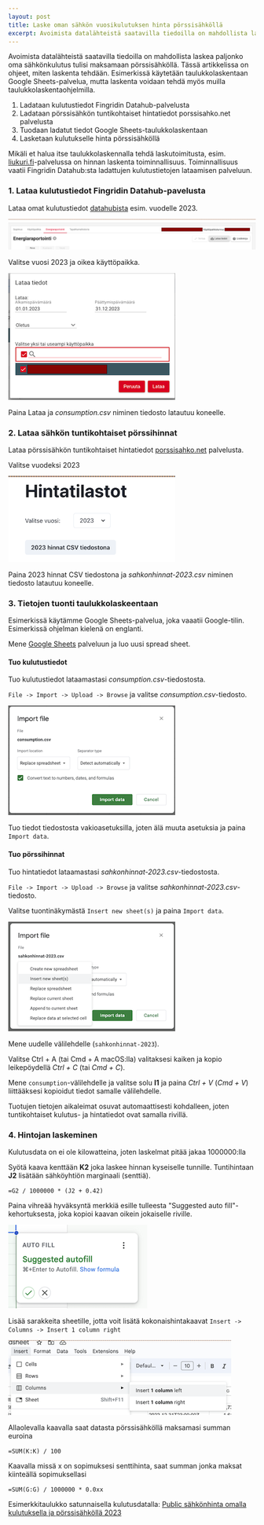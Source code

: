 ```yaml
---
layout: post
title: Laske oman sähkön vuosikulutuksen hinta pörssisähköllä
excerpt: Avoimista datalähteistä saatavilla tiedoilla on mahdollista laskea paljonko oma sähkönkulutus tulisi maksamaan pörssisähköllä. Artikkelissa on ohjeet, miten laskenta tehdään.
---
```


Avoimista datalähteistä saatavilla tiedoilla on mahdollista laskea paljonko oma sähkönkulutus tulisi maksamaan pörssisähköllä. Tässä artikkelissa on ohjeet, miten laskenta tehdään. Esimerkissä käytetään taulukkolaskentaan Google Sheets-palvelua, mutta laskenta voidaan tehdä myös muilla taulukkolaskentaohjelmilla.

1. Ladataan kulutustiedot Fingridin Datahub-palvelusta
2. Ladataan pörssisähkön tuntikohtaiset hintatiedot porssisahko.net palvelusta
3. Tuodaan ladatut tiedot Google Sheets-taulukkolaskentaan
4. Lasketaan kulutukselle hinta pörssisähköllä

Mikäli et halua itse taulukkolaskennalla tehdä laskutoimitusta, esim. [liukuri.fi](https://liukuri.fi/laskuri)-palvelussa on hinnan laskenta toiminnallisuus. Toiminnallisuus vaatii Fingridin Datahub:sta ladattujen kulutustietojen lataamisen palveluun.

### 1. Lataa kulutustiedot Fingridin Datahub-pavelusta

Lataa omat kulutustiedot [datahubista](https://oma.datahub.fi/#/) esim. vuodelle 2023.

![datahub menu](/images/posts/electricity-spot-price/datahub-menu.png)

Valitse vuosi 2023 ja oikea käyttöpaikka.

![datahub download](/images/posts/electricity-spot-price/datahub-download.png)

Paina Lataa ja *consumption.csv* niminen tiedosto latautuu koneelle.

### 2. Lataa sähkön tuntikohtaiset pörssihinnat

Lataa pörssisähkön tuntikohtaiset hintatiedot [porssisahko.net](https://porssisahko.net/tilastot) palvelusta.

Valitse vuodeksi 2023

![porssisahko](/images/posts/electricity-spot-price/porssisahko.png)

Paina 2023 hinnat CSV tiedostona ja *sahkonhinnat-2023.csv* niminen tiedosto latautuu koneelle.

### 3. Tietojen tuonti taulukkolaskeentaan

Esimerkissä käytämme Google Sheets-palvelua, joka vaaatii Google-tilin. Esimerkissä ohjelman kielenä on englanti.

Mene [Google Sheets](https://docs.google.com/spreadsheets/u/0/) palveluun ja luo uusi spread sheet.

#### Tuo kulutustiedot

Tuo kulutustiedot lataamastasi *consumption.csv*-tiedostosta.

`File -> Import -> Upload -> Browse` ja valitse *consumption.csv*-tiedosto.

![google import 1](/images/posts/electricity-spot-price/google-import-1.png)

Tuo tiedot tiedostosta vakioasetuksilla, joten älä muuta asetuksia ja paina `Import data`.

#### Tuo pörssihinnat

Tuo hintatiedot lataamastasi *sahkonhinnat-2023.csv*-tiedostosta.

`File -> Import -> Upload -> Browse` ja valitse *sahkonhinnat-2023.csv*-tiedosto.

Valitse tuontinäkymästä `Insert new sheet(s)` ja paina `Import data`.

![google import 2](/images/posts/electricity-spot-price/google-import-2.png)

Mene uudelle välilehdelle (`sahkonhinnat-2023`).

Valitse Ctrl + A (tai Cmd + A macOS:lla) valitaksesi kaiken ja kopio leikepöydellä *Ctrl + C* (tai *Cmd + C*).

Mene `consumption`-välilehdelle ja valitse solu __I1__ ja paina *Ctrl + V* (*Cmd + V*) liittääksesi kopioidut tiedot samalle välilehdelle.

Tuotujen tietojen aikaleimat osuvat automaattisesti kohdalleen, joten tuntikohtaiset kulutus- ja hintatiedot ovat samalla rivillä.

### 4. Hintojan laskeminen

Kulutusdata on ei ole kilowatteina, joten laskelmat pitää jakaa 1000000:lla

Syötä kaava kenttään __K2__ joka laskee hinnan kyseiselle tunnille. Tuntihintaan __J2__ lisätään sähköyhtiön marginaali (senttiä).
```
=G2 / 1000000 * (J2 + 0.42)
```

Paina vihreää hyväksyntä merkkiä esille tulleesta "Suggested auto fill"-kehortuksesta, joka kopioi kaavan oikein jokaiselle riville.

![google autofill](/images/posts/electricity-spot-price/google-autofill.png)

Lisää sarakkeita sheetille, jotta voit lisätä kokonaishintakaavat
`Insert -> Columns -> Insert 1 column right`

![google add column](/images/posts/electricity-spot-price/google-add-column.png)

Allaolevalla kaavalla saat datasta pörssisähköllä maksamasi summan euroina
```
=SUM(K:K) / 100 
```

Kaavalla missä x on sopimuksesi senttihinta, saat summan jonka maksat kiinteällä sopimuksellasi
```
=SUM(G:G) / 1000000 * 0.0xx
```

Esimerkkitaulukko satunnaisella kulutusdatalla:
[Public sähkönhinta omalla kulutuksella ja pörssisähköllä 2023](
https://docs.google.com/spreadsheets/d/1YJACiYaCp4Z5KnnYBMam0EVveZMp_epKp1XOICpEUHg/edit?usp=sharing)


